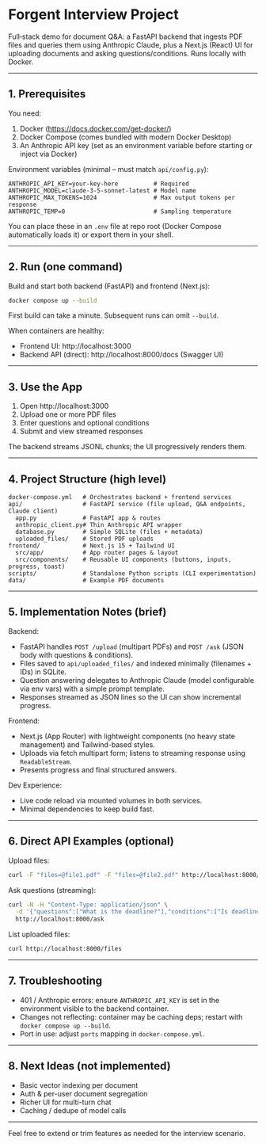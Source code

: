 # Forgent Interview Project

Full‑stack demo for document Q&A: a FastAPI backend that ingests PDF files and queries them using Anthropic Claude, plus a Next.js (React) UI for uploading documents and asking questions/conditions. Runs locally with Docker.

---
## 1. Prerequisites
You need:
1. Docker (https://docs.docker.com/get-docker/)
2. Docker Compose (comes bundled with modern Docker Desktop)
3. An Anthropic API key (set as an environment variable before starting or inject via Docker)

Environment variables (minimal – must match `api/config.py`):
```
ANTHROPIC_API_KEY=your-key-here          # Required
ANTHROPIC_MODEL=claude-3-5-sonnet-latest # Model name
ANTHROPIC_MAX_TOKENS=1024                # Max output tokens per response
ANTHROPIC_TEMP=0                         # Sampling temperature
```
You can place these in an `.env` file at repo root (Docker Compose automatically loads it) or export them in your shell.

---
## 2. Run (one command)
Build and start both backend (FastAPI) and frontend (Next.js):
```bash
docker compose up --build
```
First build can take a minute. Subsequent runs can omit `--build`.

When containers are healthy:
* Frontend UI: http://localhost:3000
* Backend API (direct): http://localhost:8000/docs (Swagger UI)

---
## 3. Use the App
1. Open http://localhost:3000
2. Upload one or more PDF files
3. Enter questions and optional conditions
4. Submit and view streamed responses

The backend streams JSONL chunks; the UI progressively renders them.

---
## 4. Project Structure (high level)
```
docker-compose.yml   # Orchestrates backend + frontend services
api/                 # FastAPI service (file upload, Q&A endpoints, Claude client)
  app.py             # FastAPI app & routes
  anthropic_client.py# Thin Anthropic API wrapper
  database.py        # Simple SQLite (files + metadata)
  uploaded_files/    # Stored PDF uploads
frontend/            # Next.js 15 + Tailwind UI
  src/app/           # App router pages & layout
  src/components/    # Reusable UI components (buttons, inputs, progress, toast)
scripts/             # Standalone Python scripts (CLI experimentation)
data/                # Example PDF documents
```

---
## 5. Implementation Notes (brief)
Backend:
* FastAPI handles `POST /upload` (multipart PDFs) and `POST /ask` (JSON body with questions & conditions).
* Files saved to `api/uploaded_files/` and indexed minimally (filenames + IDs) in SQLite.
* Question answering delegates to Anthropic Claude (model configurable via env vars) with a simple prompt template.
* Responses streamed as JSON lines so the UI can show incremental progress.

Frontend:
* Next.js (App Router) with lightweight components (no heavy state management) and Tailwind-based styles.
* Uploads via fetch multipart form; listens to streaming response using `ReadableStream`.
* Presents progress and final structured answers.

Dev Experience:
* Live code reload via mounted volumes in both services.
* Minimal dependencies to keep build fast.

---
## 6. Direct API Examples (optional)
Upload files:
```bash
curl -F "files=@file1.pdf" -F "files=@file2.pdf" http://localhost:8000/upload
```

Ask questions (streaming):
```bash
curl -N -H "Content-Type: application/json" \
  -d '{"questions":["What is the deadline?"],"conditions":["Is deadline before Dec 31?"],"file_ids":["uuid1","uuid2"]}' \
  http://localhost:8000/ask
```

List uploaded files:
```bash
curl http://localhost:8000/files
```

---
## 7. Troubleshooting
* 401 / Anthropic errors: ensure `ANTHROPIC_API_KEY` is set in the environment visible to the backend container.
* Changes not reflecting: container may be caching deps; restart with `docker compose up --build`.
* Port in use: adjust `ports` mapping in `docker-compose.yml`.

---
## 8. Next Ideas (not implemented)
* Basic vector indexing per document
* Auth & per-user document segregation
* Richer UI for multi-turn chat
* Caching / dedupe of model calls

---
Feel free to extend or trim features as needed for the interview scenario.